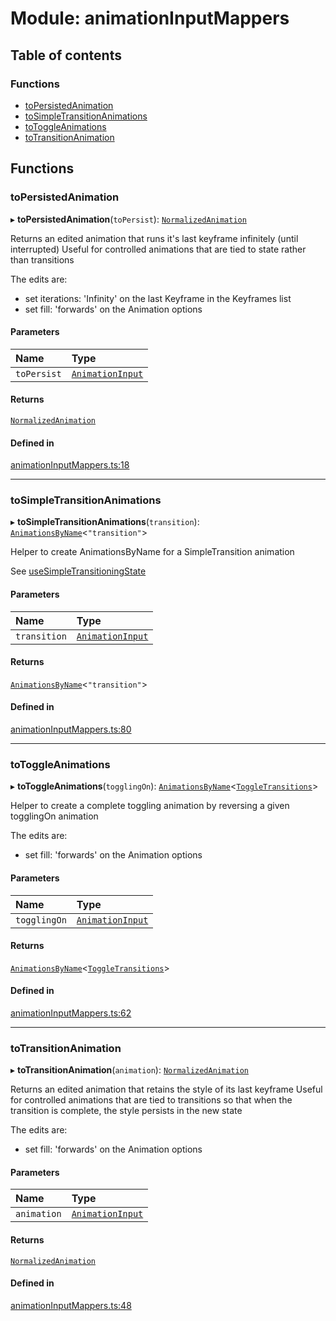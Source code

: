 # Module: animationInputMappers

## Table of contents

### Functions

- [toPersistedAnimation](../wiki/animationInputMappers#topersistedanimation)
- [toSimpleTransitionAnimations](../wiki/animationInputMappers#tosimpletransitionanimations)
- [toToggleAnimations](../wiki/animationInputMappers#totoggleanimations)
- [toTransitionAnimation](../wiki/animationInputMappers#totransitionanimation)

## Functions

### toPersistedAnimation

▸ **toPersistedAnimation**(`toPersist`): [`NormalizedAnimation`](../wiki/AnimationInput.NormalizedAnimation)

Returns an edited animation that runs it's last keyframe infinitely (until interrupted)
Useful for controlled animations that are tied to state rather than transitions

The edits are:
- set iterations: 'Infinity' on the last Keyframe in the Keyframes list
- set fill: 'forwards' on the Animation options

#### Parameters

| Name | Type |
| :------ | :------ |
| `toPersist` | [`AnimationInput`](../wiki/AnimationInput#animationinput) |

#### Returns

[`NormalizedAnimation`](../wiki/AnimationInput.NormalizedAnimation)

#### Defined in

[animationInputMappers.ts:18](https://github.com/tristanjohnson849/react-controlled-animations/blob/89825a5/src/animationInputMappers.ts#L18)

___

### toSimpleTransitionAnimations

▸ **toSimpleTransitionAnimations**(`transition`): [`AnimationsByName`](../wiki/AnimationInput#animationsbyname)<``"transition"``\>

Helper to create AnimationsByName for a SimpleTransition animation

See [useSimpleTransitioningState](../wiki/hooks#usesimpletransitioningstate)

#### Parameters

| Name | Type |
| :------ | :------ |
| `transition` | [`AnimationInput`](../wiki/AnimationInput#animationinput) |

#### Returns

[`AnimationsByName`](../wiki/AnimationInput#animationsbyname)<``"transition"``\>

#### Defined in

[animationInputMappers.ts:80](https://github.com/tristanjohnson849/react-controlled-animations/blob/89825a5/src/animationInputMappers.ts#L80)

___

### toToggleAnimations

▸ **toToggleAnimations**(`togglingOn`): [`AnimationsByName`](../wiki/AnimationInput#animationsbyname)<[`ToggleTransitions`](../wiki/hooks.useTransitioningToggle#toggletransitions)\>

Helper to create a complete toggling animation by reversing a given togglingOn animation

The edits are:
- set fill: 'forwards' on the Animation options

#### Parameters

| Name | Type |
| :------ | :------ |
| `togglingOn` | [`AnimationInput`](../wiki/AnimationInput#animationinput) |

#### Returns

[`AnimationsByName`](../wiki/AnimationInput#animationsbyname)<[`ToggleTransitions`](../wiki/hooks.useTransitioningToggle#toggletransitions)\>

#### Defined in

[animationInputMappers.ts:62](https://github.com/tristanjohnson849/react-controlled-animations/blob/89825a5/src/animationInputMappers.ts#L62)

___

### toTransitionAnimation

▸ **toTransitionAnimation**(`animation`): [`NormalizedAnimation`](../wiki/AnimationInput.NormalizedAnimation)

Returns an edited animation that retains the style of its last keyframe
Useful for controlled animations that are tied to transitions so that when the transition is complete, the style persists in the new state

The edits are:
- set fill: 'forwards' on the Animation options

#### Parameters

| Name | Type |
| :------ | :------ |
| `animation` | [`AnimationInput`](../wiki/AnimationInput#animationinput) |

#### Returns

[`NormalizedAnimation`](../wiki/AnimationInput.NormalizedAnimation)

#### Defined in

[animationInputMappers.ts:48](https://github.com/tristanjohnson849/react-controlled-animations/blob/89825a5/src/animationInputMappers.ts#L48)
